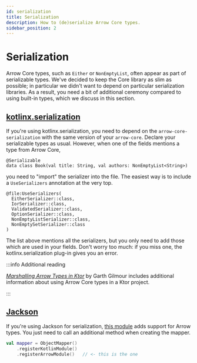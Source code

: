 ```yaml
---
id: serialization
title: Serialization
description: How to (de)serialize Arrow Core types.
sidebar_position: 2
---
```


# Serialization

Arrow Core types, such as `Either` or `NonEmptyList`, often appear as part
of serializable types. We've decided to keep the Core library as slim as
possible; in particular we didn't want to depend on particular serialization
libraries. As a result, you need a bit of additional ceremony compared to
using built-in types, which we discuss in this section.

## [kotlinx.serialization](https://github.com/Kotlin/kotlinx.serialization)

If you're using kotlinx.serialization, you need to depend on the
`arrow-core-serialization` with the same version of your `arrow-core`.
Declare your serializable types as usual. However, when one of the fields
mentions a type from Arrow Core,

```
@Serializable
data class Book(val title: String, val authors: NonEmptyList<String>)
```

you need to "import" the serializer into the file. The easiest way is to
include a `UseSerializers` annotation at the very top.

```
@file:UseSerializers(
  EitherSerializer::class,
  IorSerializer::class,
  ValidatedSerializer::class,
  OptionSerializer::class,
  NonEmptyListSerializer::class,
  NonEmptySetSerializer::class
)
```

The list above mentions all the serializers, but you only need to add those
which are used in your fields. Don't worry too much: if you miss one, the
kotlinx.serialization plug-in gives you an error.

:::info Additional reading

[_Marshalling Arrow Types in Ktor_](https://garthgilmour.medium.com/marshalling-arrow-types-in-ktor-bc471aa3650)
by Garth Gilmour includes additional information about using Arrow Core types
in a Ktor project.

:::

## [Jackson](https://github.com/FasterXML/jackson)

If you're using Jackson for serialization, [this module](https://github.com/arrow-kt/arrow-integrations#jackson-module)
adds support for Arrow types. You just need to call an additional method when
creating the mapper.

```kotlin
val mapper = ObjectMapper()
    .registerKotlinModule()
    .registerArrowModule()   // <- this is the one
```
